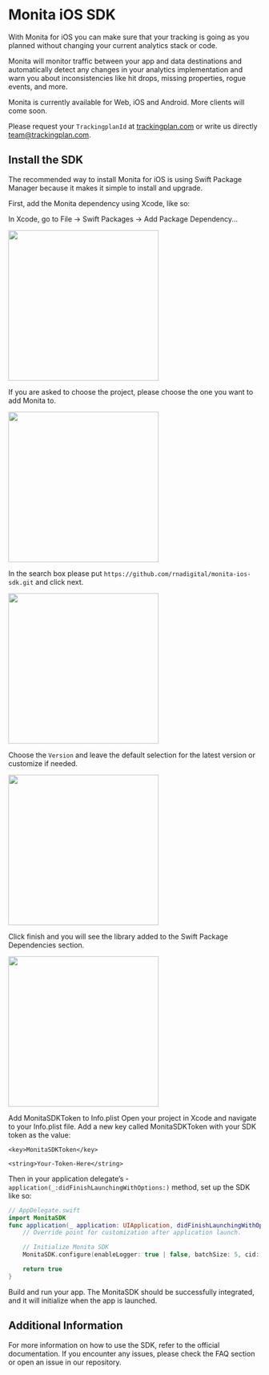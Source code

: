# Monita iOS SDK

With Monita for iOS you can make sure that your tracking is going as you planned without changing your current analytics stack or code.

Monita will monitor traffic between your app and data destinations and automatically detect any changes in your analytics implementation and warn you about inconsistencies like hit drops, missing properties, rogue events, and more.


Monita is currently available for Web, iOS and Android. More clients will come soon.

Please request your ```TrackingplanId``` at <a href='https://www.trackingplan.com'>trackingplan.com</a> or write us directly team@trackingplan.com.


## Install the SDK

The recommended way to install Monita for iOS is using Swift Package Manager because it makes it simple to install and upgrade.

First, add the Monita dependency using Xcode, like so:

In Xcode, go to File -> Swift Packages -> Add Package Dependency...

<img src="https://user-images.githubusercontent.com/47759/125598926-ab3b6af9-cf09-4fac-97f8-b3242c9acf21.png" width="300" />

If you are asked to choose the project, please choose the one you want to add Monita to.

<img src="https://user-images.githubusercontent.com/47759/125629839-f7090646-503e-4cf8-b669-5bfe0f442937.png" width="300" />

In the search box please put ```https://github.com/rnadigital/monita-ios-sdk.git``` and click next.

<img src="https://user-images.githubusercontent.com/47759/125630384-b4544f77-202f-4567-87bb-c3582535099e.png" width="300" />

Choose the `Version` and leave the default selection for the latest version or customize if needed.

<img src="https://i.ibb.co/0YfGV8Z/Screenshot-2024-12-20-at-10-23-07-PM.png" width="300" />

Click finish and you will see the library added to the Swift Package Dependencies section.

<img src="https://user-images.githubusercontent.com/47759/125632336-631f195c-4fbb-462a-8255-5e2c67f3f6e7.png" width="300" />


Add MonitaSDKToken to Info.plist
Open your project in Xcode and navigate to your Info.plist file.
Add a new key called MonitaSDKToken with your SDK token as the value:

  `<key>MonitaSDKToken</key>`
  
  `<string>Your-Token-Here</string>`
  
  
Then in your application delegate’s -  `application(_:didFinishLaunchingWithOptions:)` method, set up the SDK like so:

```swift
// AppDelegate.swift
import MonitaSDK
func application(_ application: UIApplication, didFinishLaunchingWithOptions launchOptions: [UIApplication.LaunchOptionsKey: Any]?) -> Bool {
    // Override point for customization after application launch.

    // Initialize Monita SDK
    MonitaSDK.configure(enableLogger: true | false, batchSize: 5, cid: "cid value", appVersion: appVersion)

    return true
}
```


Build and run your app.
The MonitaSDK should be successfully integrated, and it will initialize when the app is launched.


## Additional Information
For more information on how to use the SDK, refer to the official documentation.
If you encounter any issues, please check the FAQ section or open an issue in our repository.
